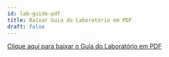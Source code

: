 ```yaml
---
id: lab-guide-pdf
title: Baixar Guia do Laboratório em PDF
draft: false
---
```


[Clique aqui para baixar o Guia do Laboratório em PDF](https://github.com/sncrwf/workshops/releases/download/latest/docintell.pdf)
